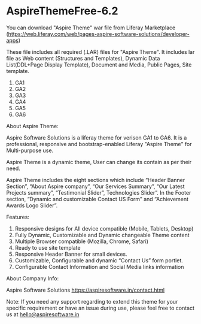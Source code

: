 # AspireThemeFree-6.2

You can download "Aspire Theme" war file from Liferay Marketplace (https://web.liferay.com/web/pages-aspire-software-solutions/developer-apps)

These file includes all required (.LAR) files for "Aspire Theme".
It includes lar file as Web content (Structures and Templates), Dynamic Data List(DDL+Page Display Template), Document and Media, Public Pages, Site template.

1. GA1
2. GA2
3. GA3
4. GA4
5. GA5
6. GA6


About Aspire Theme:

Aspire Software Solutions is a liferay theme for verison GA1 to GA6. It is a professional, responsive and bootstrap-enabled Liferay "Aspire Theme" for Multi-purpose use. 

Aspire Theme is a dynamic theme, User can change its contain as per their need. 

Aspire Theme includes the eight sections which include “Header Banner Section”, “About Aspire company”, “Our Services Summary”, “Our Latest Projects summary”, “Testimonial Slider”, Technologies Slider”. In the Footer section, “Dynamic and customizable Contact US Form” and “Achievement Awards Logo Slider”.

Features:
1. Responsive designs for All device compatible (Mobile, Tablets, Desktop)
2. Fully Dynamic, Customizable and Dynamic changeable Theme content 
3. Multiple Browser compatible (Mozilla, Chrome, Safari) 
4. Ready to use site template
5. Responsive Header Banner for small devices.
6. Customizable, Configurable and dynamic “Contact Us” form portlet.
7. Configurable Contact Information and Social Media links information

About Company Info:

Aspire Software Solutions
https://aspiresoftware.in/contact.html

Note:
If you need any support regarding  to extend this theme for your specific requirement or have an issue during use, please feel free to contact us at hello@aspiresoftware.in 


